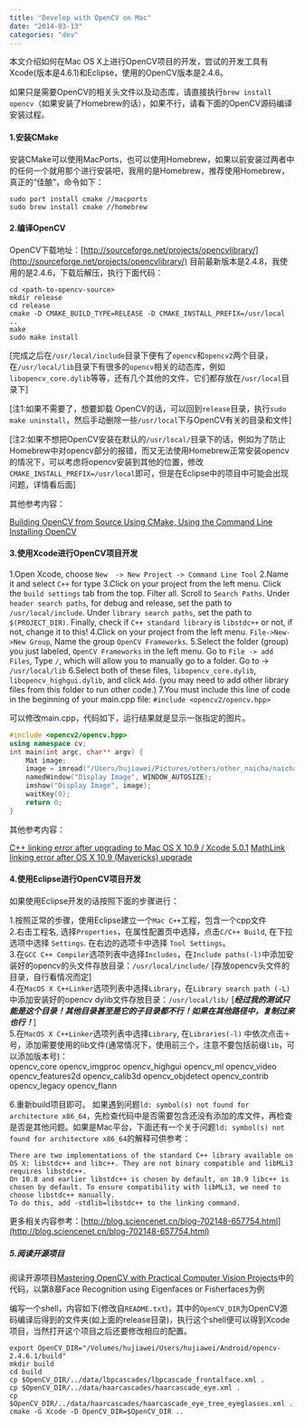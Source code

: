 ```yaml
---
title: "Develop with OpenCV on Mac"
date: "2014-03-13"
categories: "dev"
---
```

本文介绍如何在Mac OS X上进行OpenCV项目的开发，尝试的开发工具有Xcode(版本是4.6.1)和Eclipse，使用的OpenCV版本是2.4.6。<!--more-->

如果只是需要OpenCV的相关头文件以及动态库，请直接执行`brew install opencv`（如果安装了Homebrew的话），如果不行，请看下面的OpenCV源码编译安装过程。

#### 1.安装CMake

安装CMake可以使用MacPorts，也可以使用Homebrew，如果以前安装过两者中的任何一个就用那个进行安装吧，我用的是Homebrew，推荐使用Homebrew，真正的“佳酿”，命令如下：

```
sudo port install cmake //macports
sudo brew install cmake //homebrew
```

#### 2.编译OpenCV

OpenCV下载地址：[http://sourceforge.net/projects/opencvlibrary/](http://sourceforge.net/projects/opencvlibrary/)
目前最新版本是2.4.8，我使用的是2.4.6，下载后解压，执行下面代码：

```
cd <path-to-opencv-source>
mkdir release
cd release
cmake -D CMAKE_BUILD_TYPE=RELEASE -D CMAKE_INSTALL_PREFIX=/usr/local ..
make
sudo make install
```
[完成之后在`/usr/local/include`目录下便有了`opencv`和`opencv2`两个目录，在`/usr/local/lib`目录下有很多的`opencv`相关的动态库，例如`libopencv_core.dylib`等等，还有几个其他的文件，它们都存放在`/usr/local`目录下]

[注1:如果不需要了，想要卸载 OpenCV的话，可以回到`release`目录，执行`sudo make uninstall`，然后手动删除一些`/usr/local`下与OpenCV有关的目录和文件]

[注2:如果不想把OpenCV安装在默认的`/usr/local/`目录下的话，例如为了防止Homebrew中对opencv部分的报错，而又无法使用Homebrew正常安装opencv的情况下，可以考虑将opencv安装到其他的位置，修改`CMAKE_INSTALL_PREFIX=/usr/local`即可，但是在Eclipse中的项目中可能会出现问题，详情看后面]

其他参考内容：

[Building OpenCV from Source Using CMake, Using the Command Line](http://docs.opencv.org/trunk/doc/tutorials/introduction/linux_install/linux_install.html#linux-installation)
[Installing OpenCV](https://sites.google.com/site/learningopencv1/installing-opencv)

#### 3.使用Xcode进行OpenCV项目开发


1.Open Xcode, choose `New  -> New Project -> Command Line Tool`
2.Name it and select `C++` for type
3.Click on your project from the left menu. Click the `build settings` tab from the top. Filter all. Scroll to `Search Paths`. Under `header search paths`, for debug and release, set the path to `/usr/local/include`. Under `library search paths`, set the path to `$(PROJECT_DIR)`. Finally, check if `C++ standard library` is `libstdc++` or not, if not, change it to this!
4.Click on your project from the left menu. `File->New->New Group`, Name the group `OpenCV Frameworks`.
5.Select the folder (group) you just labeled, `OpenCV Frameworks` in the left menu. Go to `File -> add Files`, Type `/`, which will allow you to manually go to a folder. Go to -> `/usr/local/lib`
6.Select both of these files, `libopencv_core.dylib`, `libopencv_highgui.dylib`, and click `Add`. (you may need to add other library files from this folder to run other code.)
7.You must include this line of code in the beginning of your main.cpp file:
`#include <opencv2/opencv.hpp>`

可以修改main.cpp，代码如下，运行结果就是显示一张指定的图片。

```c++
#include <opencv2/opencv.hpp>
using namespace cv;
int main(int argc, char** argv) {
	Mat image;
	image = imread("/Users/hujiawei/Pictures/others/other_naicha/naicha.jpg", 1);
    namedWindow("Display Image", WINDOW_AUTOSIZE);
	imshow("Display Image", image);
	waitKey(0);
	return 0;
}
```

其他参考内容：   

[C++ linking error after upgrading to Mac OS X 10.9 / Xcode 5.0.1](http://stackoverflow.com/questions/19637164/c-linking-error-after-upgrading-to-mac-os-x-10-9-xcode-5-0-1)
[MathLink linking error after OS X 10.9 (Mavericks) upgrade](http://mathematica.stackexchange.com/questions/34692/mathlink-linking-error-after-os-x-10-9-mavericks-upgrade)

#### 4.使用Eclipse进行OpenCV项目开发

如果使用Eclipse开发的话按照下面的步骤进行：

1.按照正常的步骤，使用Eclipse建立一个`Mac C++`工程，包含一个cpp文件   
2.右击工程名, 选择`Properties`，在属性配置页中选择，点击`C/C++ Build`, 在下拉选项中选择 `Settings`. 在右边的选项卡中选择 `Tool Settings`。   
3.在`GCC C++ Compiler`选项列表中选择`Includes`，在`Include paths(-l)`中添加安装好的opencv的头文件存放目录：`/usr/local/include/` [存放opencv头文件的目录，自行看情况而定]    
4.在`MacOS X C++Linker`选项列表中选择`Library`，在`Library search path (-L)`中添加安装好的opencv dylib文件存放目录：`/usr/local/lib/` [***经过我的测试只能是这个目录！其他目录甚至是它的子目录都不行！如果在其他路径中，复制过来也行！***]    
5.在`MacOS X C++Linker`选项列表中选择`Library`, 在`Libraries(-l)` 中依次点击`＋`号，添加需要使用的lib文件(通常情况下，使用前三个，注意不要包括前缀`lib`，可以添加版本号)：    
opencv_core opencv_imgproc opencv_highgui opencv_ml opencv_video opencv_features2d opencv_calib3d opencv_objdetect opencv_contrib opencv_legacy opencv_flann   

6.重新build项目即可。
如果遇到问题`ld: symbol(s) not found for architecture x86_64`，先检查代码中是否需要包含还没有添加的库文件，再检查是否是其他问题。如果是Mac平台，下面还有一个关于问题`ld: symbol(s) not found for architecture x86_64`的解释可供参考：

```
There are two implementations of the standard C++ library available on OS X: libstdc++ and libc++. They are not binary compatible and libMLi3 requires libstdc++.
On 10.8 and earlier libstdc++ is chosen by default, on 10.9 libc++ is chosen by default. To ensure compatibility with libMLi3, we need to choose libstdc++ manually.
To do this, add -stdlib=libstdc++ to the linking command.
```

更多相关内容参考：[http://blog.sciencenet.cn/blog-702148-657754.html](http://blog.sciencenet.cn/blog-702148-657754.html)

##### 5.阅读开源项目

阅读开源项目[Mastering OpenCV with Practical Computer Vision Projects](https://github.com/MasteringOpenCV/code)中的代码，以第8章Face Recognition using Eigenfaces or Fisherfaces为例

编写一个shell，内容如下(修改自`README.txt`)，其中的`OpenCV_DIR`为OpenCV源码编译后得到的文件夹(如上面的release目录)，执行这个shell便可以得到Xcode项目，当然打开这个项目之后还要修改相应的配置。

```
export OpenCV_DIR="/Volumes/hujiawei/Users/hujiawei/Android/opencv-2.4.6.1/build"
mkdir build
cd build
cp $OpenCV_DIR/../data/lbpcascades/lbpcascade_frontalface.xml .
cp $OpenCV_DIR/../data/haarcascades/haarcascade_eye.xml .
cp $OpenCV_DIR/../data/haarcascades/haarcascade_eye_tree_eyeglasses.xml .
cmake -G Xcode -D OpenCV_DIR=$OpenCV_DIR ..
```
